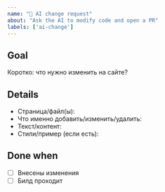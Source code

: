 ```yaml
---
name: "🧠 AI change request"
about: "Ask the AI to modify code and open a PR"
labels: ['ai-change']
---
```


## Goal
Коротко: что нужно изменить на сайте?

## Details
- Страница/файл(ы):
- Что именно добавить/изменить/удалить:
- Текст/контент:
- Стили/пример (если есть):

## Done when
- [ ] Внесены изменения
- [ ] Билд проходит
